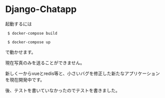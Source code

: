 # Django-Chatapp

起動するには

```
 $ docker-compose build
```

```
 $ docker-compose up
```

で動かせます。


現在写真のみを送ることができません。


新しく一からvueとredis等と、小さいバグを修正した新たなアプリケーションを現在開発中です。

後、テストを書いていなかったのでテストを書きました。
